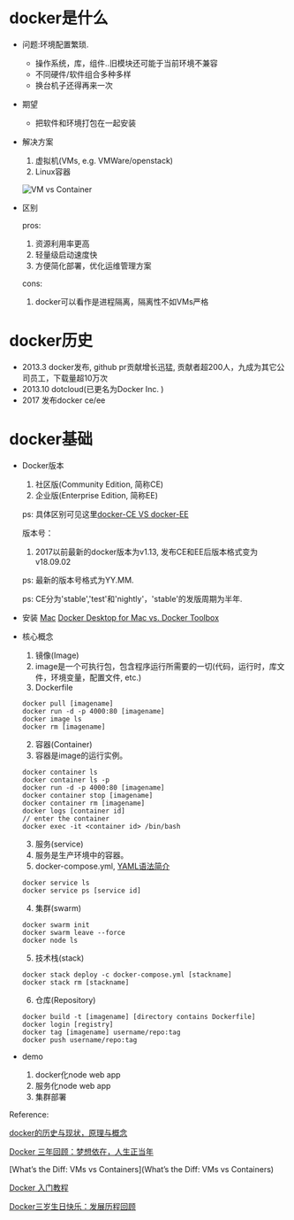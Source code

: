 docker是什么
=========
+ 问题:环境配置繁琐. 
  - 操作系统，库，组件..旧模块还可能于当前环境不兼容
  - 不同硬件/软件组合多种多样
  - 换台机子还得再来一次
+ 期望
  - 把软件和环境打包在一起安装
+ 解决方案
  1. 虚拟机(VMs, e.g. VMWare/openstack)
  2. Linux容器

  ![VM vs Container](http://p0.meituan.net/scarlett/711e764105828f0011ef33d00dad4c5046428.png)
+ 区别

  pros:
  1. 资源利用率更高
  2. 轻量级启动速度快
  3. 方便简化部署，优化运维管理方案 

  cons:
  1. docker可以看作是进程隔离，隔离性不如VMs严格

docker历史
========
+ 2013.3 docker发布, github pr贡献增长迅猛, 贡献者超200人，九成为其它公司员工，下载量超10万次
+ 2013.10 dotcloud(已更名为Docker Inc. )
+ 2017 发布docker ce/ee

docker基础
========
+ Docker版本
  1. 社区版(Community Edition, 简称CE)
  2. 企业版(Enterprise Edition, 简称EE)

    ps: 具体区别可见这里[docker-CE VS docker-EE](https://boxboat.com/2018/12/07/docker-ce-vs-docker-ee/)

  版本号：
  1. 2017以前最新的docker版本为v1.13, 发布CE和EE后版本格式变为v18.09.02

    ps: 最新的版本号格式为YY.MM.<patch>

  ps: 
  CE分为'stable','test'和'nightly'，'stable'的发版周期为半年.
+ 安装
  [Mac](https://docs.docker.com/docker-for-mac/install/)
  [Docker Desktop for Mac vs. Docker Toolbox](https://docs.docker.com/docker-for-mac/docker-toolbox/)
+ 核心概念
  1. 镜像(Image)
    1. image是一个可执行包，包含程序运行所需要的一切(代码，运行时，库文件，环境变量，配置文件, etc.)
    2. Dockerfile
    ```
    docker pull [imagename]
    docker run -d -p 4000:80 [imagename]
    docker image ls
    docker rm [imagename]
    ```
  2. 容器(Container)
    1. 容器是image的运行实例。
    ```
    docker container ls
    docker container ls -p
    docker run -d -p 4000:80 [imagename]
    docker container stop [imagename]
    docker container rm [imagename]
    docker logs [container id]
    // enter the container
    docker exec -it <container id> /bin/bash
    ```
  3. 服务(service)
    1. 服务是生产环境中的容器。
    2. docker-compose.yml, [YAML语法简介](http://www.ruanyifeng.com/blog/2016/07/yaml.html)
    ```
    docker service ls
    docker service ps [service id]
    ```
  4. 集群(swarm)
    ```
    docker swarm init
    docker swarm leave --force
    docker node ls
    ```
  5. 技术栈(stack)
    ```
    docker stack deploy -c docker-compose.yml [stackname]
    docker stack rm [stackname]
    ```
  6. 仓库(Repository)
    ```
    docker build -t [imagename] [directory contains Dockerfile]
    docker login [registry]
    docker tag [imagename] username/repo:tag
    docker push username/repo:tag
    ```
+ demo
  1. docker化node web app
  2. 服务化node web app
  3. 集群部署





















Reference:

[docker的历史与现状，原理与概念](https://my.oschina.net/xiejunbo/blog/807460)

[Docker 三年回顾：梦想依在，人生正当年](https://www.infoq.cn/article/docker-turns-3)

[What’s the Diff: VMs vs Containers](What’s the Diff: VMs vs Containers)

[Docker 入门教程](http://www.ruanyifeng.com/blog/2018/02/docker-tutorial.html)

[Docker三岁生日快乐：发展历程回顾](http://dockone.io/article/1139)
